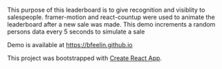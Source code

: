 This purpose of this leaderboard is to give recognition and visiblity to salespeople. 
framer-motion and react-countup were used to animate the leaderboard after a new sale was made. 
This demo increments a random persons data every 5 seconds to simulate a sale

Demo is available at https://bfeelin.github.io

This project was bootstrapped with [Create React App](https://github.com/facebook/create-react-app).
